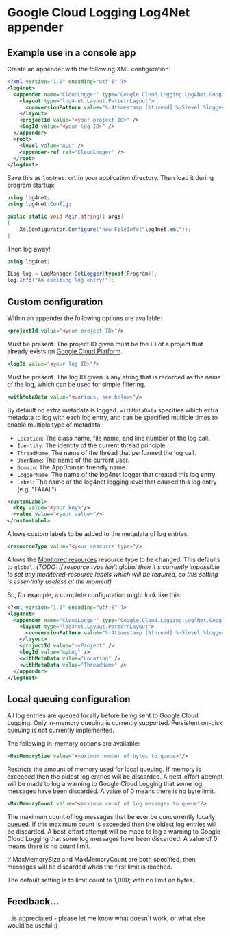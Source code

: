﻿# Google Cloud Logging Log4Net appender

## Example use in a console app

Create an appender with the following XML configuration:
``` xml
<?xml version="1.0" encoding="utf-8" ?>
<log4net>
  <appender name="CloudLogger" type="Google.Cloud.Logging.Log4Net.GoogleStackdriverAppender,Google.Cloud.Logging.Log4Net">
    <layout type="log4net.Layout.PatternLayout">
      <conversionPattern value="%-4timestamp [%thread] %-5level %logger %ndc - %message" />
    </layout>
    <projectId value="<your project ID>" />
    <logId value="<your log ID>" />
  </appender>
  <root>
    <level value="ALL" />
    <appender-ref ref="CloudLogger" />
  </root>
</log4net>
```
Save this as `log4net.xml` in your application directory.
Then load it during program startup:
``` csharp
using log4net;
using log4net.Config;

public static void Main(string[] args)
{
    XmlConfigurator.Configure("new FileInfo("log4net.xml"));
}
```
Then log away!
``` csharp
using log4net;

ILog log = LogManager.GetLogger(typeof(Program));
log.Info("An exciting log entry!");
```

## Custom configuration

Within an appender the following options are available:

``` xml
<projectId value="<your project ID>"/>
```
Must be present. The project ID given must be the ID of a project that already exists on [Google Cloud Platform](https://cloud.google.com/).

``` xml
<logId value="<your log ID>"/>
```
Must be present. The log ID given is any string that is recorded as the name of the log, which can be used for simple filtering.

``` xml
<withMetaData value="<various, see below>"/>
```
By default no extra metadata is logged. `withMetaData` specifies which extra metadata to log with each log entry, and can be specified multiple times to enable multiple type of metadata:

 * `Location`: The class name, file name, and line number of the log call.
 * `Identity`: The identity of the current thread principle.
 * `ThreadName`: The name of the thread that performed the log call.
 * `UserName`: The name of the current user.
 * `Domain`: The AppDomain friendly name.
 * `LoggerName`: The name of the log4net logger that created this log entry.
 * `Label`: The name of the log4net logging level that caused this log entry (e.g. "FATAL")

``` xml
<customLabel>
  <key value="<your key>"/>
  <value value="<your value>"/>
</customLabel>
```
Allows custom labels to be added to the metadata of log entries.

``` xml
<resourceType value="<your resource type>"/>
```
Allows the [Monitored resources](https://cloud.google.com/logging/docs/api/ref_v2beta1/rest/v2beta1/MonitoredResource) resource type to be changed. This defaults to `global`.
*(TODO: If resource type isn't global then it's currently impossible to set any monitored-resource labels which will be required, so this setting is essentially useless at the moment)*

So, for example, a complete configuration might look like this:
``` xml
<?xml version="1.0" encoding="utf-8" ?>
<log4net>
  <appender name="CloudLogger" type="Google.Cloud.Logging.Log4Net.GoogleStackdriverAppender,Google.Cloud.Logging.Log4Net">
    <layout type="log4net.Layout.PatternLayout">
      <conversionPattern value="%-4timestamp [%thread] %-5level %logger %ndc - %message" />
    </layout>
    <projectId value="myProject" />
    <logId value="myLog" />
    <withMetaData value="Location" />
    <withMetaData value="ThreadName" />
  </appender>
</log4net>
```

## Local queuing configuration

All log entries are queued locally before being sent to Google Cloud Logging.
Only in-memory queuing is currently supported. Persistent on-disk queuing is not currently implemented.

The following in-memory options are available:

``` xml
<MaxMemorySize value="<maximum number of bytes to queue>"/>
```
Restricts the amount of memory used for local queuing. If memory is exceeded then the 
oldest log entries will be discarded. A best-effort attempt will be made to log a warning
to Google Cloud Logging that some log messages have been discarded.
A value of 0 means there is no byte limit.

``` xml
<MaxMemoryCount value="<maximum count of log messages to queue"/>
```
The maximum count of log messages that be ever be concurrently locally queued. If this
maximum count is exceeded then the oldest log entries will be discarded. A best-effort
attempt will be made to log a warning to Google Cloud Logging that some log messages
have been discarded.
A value of 0 means there is no count limit.

If MaxMemorySize and MaxMemoryCount are both specified, then messages will be discarded
when the first limit is reached.

The default setting is to limit count to 1,000; with no limit on bytes.

## Feedback...
...is appreciated - please let me know what doesn't work, or what else would be useful :)
